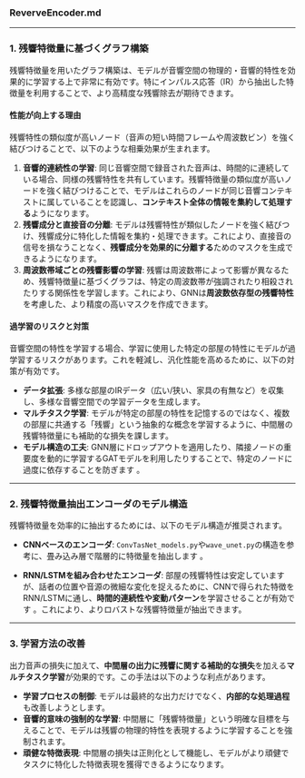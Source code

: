 ### ReverveEncoder.md

---

### 1. 残響特徴量に基づくグラフ構築

残響特徴量を用いたグラフ構築は、モデルが音響空間の物理的・音響的特性を効果的に学習する上で非常に有効です。特にインパルス応答（IR）から抽出した特徴量を利用することで、より高精度な残響除去が期待できます。

#### 性能が向上する理由

残響特性の類似度が高いノード（音声の短い時間フレームや周波数ビン）を強く結びつけることで、以下のような相乗効果が生まれます。

1.  **音響的連続性の学習**:
    同じ音響空間で録音された音声は、時間的に連続している場合、同様の残響特性を共有しています。残響特徴量の類似度が高いノードを強く結びつけることで、モデルはこれらのノードが同じ音響コンテキストに属していることを認識し、**コンテキスト全体の情報を集約して処理する**ようになります。
2.  **残響成分と直接音の分離**:
    モデルは残響特性が類似したノードを強く結びつけ、残響成分に特化した情報を集約・処理できます。これにより、直接音の信号を損なうことなく、**残響成分を効果的に分離する**ためのマスクを生成できるようになります。
3.  **周波数帯域ごとの残響影響の学習**:
    残響は周波数帯によって影響が異なるため、残響特徴量に基づくグラフは、特定の周波数帯が強調されたり相殺されたりする関係性を学習します。これにより、GNNは**周波数依存型の残響特性**を考慮した、より精度の高いマスクを作成できます。

#### 過学習のリスクと対策

音響空間の特性を学習する場合、学習に使用した特定の部屋の特性にモデルが過学習するリスクがあります。これを軽減し、汎化性能を高めるために、以下の対策が有効です。

* **データ拡張**: 多様な部屋のIRデータ（広い/狭い、家具の有無など）を収集し、多様な音響空間での学習データを生成します。
* **マルチタスク学習**: モデルが特定の部屋の特性を記憶するのではなく、複数の部屋に共通する「残響」という抽象的な概念を学習するように、中間層の残響特徴量にも補助的な損失を課します。
* **モデル構造の工夫**: GNN層にドロップアウトを適用したり、隣接ノードの重要度を動的に学習するGATモデルを利用したりすることで、特定のノードに過度に依存することを防ぎます 。

---

### 2. 残響特徴量抽出エンコーダのモデル構造

残響特徴量を効率的に抽出するためには、以下のモデル構造が推奨されます。

-   **CNNベースのエンコーダ**: `ConvTasNet_models.py`や`wave_unet.py`の構造を参考に、畳み込み層で階層的に特徴量を抽出します 。

-   **RNN/LSTMを組み合わせたエンコーダ**: 部屋の残響特性は安定していますが、話者の位置や音源の微細な変化を捉えるために、CNNで得られた特徴をRNN/LSTMに通し、**時間的連続性や変動パターン**を学習させることが有効です 。これにより、よりロバストな残響特徴量が抽出できます。

---

### 3. 学習方法の改善

出力音声の損失に加えて、**中間層の出力に残響に関する補助的な損失**を加える**マルチタスク学習**が効果的です。この手法は以下のような利点があります。

-   **学習プロセスの制御**: モデルは最終的な出力だけでなく、**内部的な処理過程**も改善しようとします。
-   **音響的意味の強制的な学習**: 中間層に「残響特徴量」という明確な目標を与えることで、モデルは残響の物理的特性を表現するように学習することを強制されます。
-   **頑健な特徴表現**: 中間層の損失は正則化として機能し、モデルがより頑健でタスクに特化した特徴表現を獲得できるようになります。